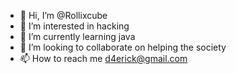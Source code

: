 - 👋 Hi, I’m @Rollixcube
- 👀 I’m interested in hacking
- 🌱 I’m currently learning java 
- 💞️ I’m looking to collaborate on helping the society
- 📫 How to reach me d4erick@gmail.com

<!---
Rollixcube/Rollixcube is a ✨ special ✨ repository because its `README.md` (this file) appears on your GitHub profile.
You can click the Preview link to take a look at your changes.
--->
